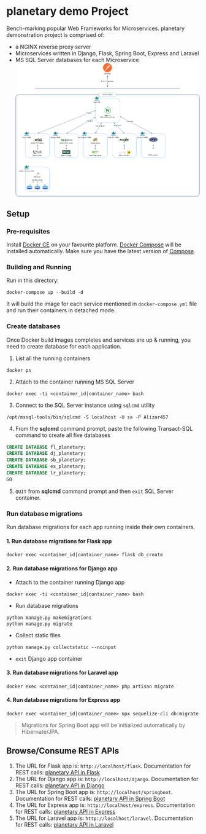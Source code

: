 # planetary demo Project
Bench-marking popular Web Frameworks for Microservices. planetary demonstration project is comprised of:
* a NGINX reverse proxy server
* Microservices written in Django, Flask, Spring Boot, Express and Laravel
* MS SQL Server databases for each Microservice
![docker services architecture](images/docker-services-architecture.png)

## Setup

### Pre-requisites
Install [Docker CE](https://docs.docker.com/install/) on your favourite platform. [Docker Compose](https://docs.docker.com/compose/) will be installed automatically. Make sure you have the latest version of [Compose](https://docs.docker.com/compose/install/).
### Building and Running
Run in this directory:
```
docker-compose up --build -d
```
It will build the image for each service mentioned in `docker-compose.yml` file and run their containers in detached mode.
### Create databases
Once Docker build images completes and services are up & running, you need to create database for each application.
1. List all the running containers
```
docker ps
```
2. Attach to the container running MS SQL Server
```
docker exec -ti <container_id|container_name> bash
```
3. Connect to the SQL Server instance using `sqlcmd` utility
```
/opt/mssql-tools/bin/sqlcmd -S localhost -U sa -P Alizar457
```
4. From the **sqlcmd** command prompt, paste the following Transact-SQL command to create all five databases
```SQL
CREATE DATABASE fl_planetary;
CREATE DATABASE dj_planetary;
CREATE DATABASE sb_planetary;
CREATE DATABASE ex_planetary;
CREATE DATABASE lr_planetary;
GO
```
5. `QUIT` from **sqlcmd** command prompt and then `exit` SQL Server container.
### Run database migrations
Run database migrations for each app running inside their own containers.

#### 1. Run database migrations for Flask app
```
docker exec <container_id|container_name> flask db_create
```

#### 2. Run database migrations for Django app
+ Attach to the container running Django app
```
docker exec -ti <container_id|container_name> bash
```
+ Run database migrations
```
python manage.py makemigrations
python manage.py migrate
```
+ Collect static files
```
python manage.py collectstatic --noinput
```
+ `exit` Django app container

#### 3. Run database migrations for Laravel app
```
docker exec <container_id|container_name> php artisan migrate
```

#### 4. Run database migrations for Express app
```
docker exec <container_id|container_name> npx sequelize-cli db:migrate
```

> Migrations for Spring Boot app will be initialized automatically by Hibernate/JPA.

## Browse/Consume REST APIs
1. The URL for Flask app is: `http://localhost/flask`. Documentation for REST calls: [planetary API in Flask](flask/README.md)
2. The URL for Django app is: `http://localhost/django`. Documentation for REST calls: [planetary API in Django](django/README.md)
3. The URL for Spring Boot app is: `http://localhost/springboot`. Documentation for REST calls: [planetary API in Spring Boot](springboot/README.md)
4. The URL for Express app is: `http://localhost/express`. Documentation for REST calls: [planetary API in Express](express/README.md)
5. The URL for Laravel app is: `http://localhost/laravel`. Documentation for REST calls: [planetary API in Laravel](laravel/README.md)
